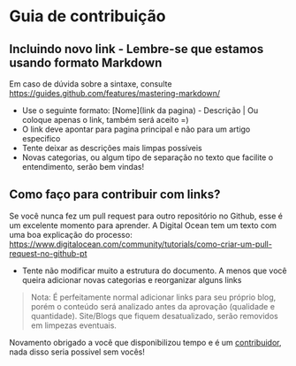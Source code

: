# Guia de contribuição

## Incluindo novo link - Lembre-se que estamos usando formato Markdown
Em caso de dúvida sobre a sintaxe, consulte https://guides.github.com/features/mastering-markdown/

* Use o seguinte formato: \[Nome\]\(link da pagina\) - Descrição | Ou coloque apenas o link, também será aceito =)
* O link deve apontar para pagina principal e não para um artigo especifico
* Tente deixar as descrições mais limpas possíveis
* Novas categorias, ou algum tipo de separação no texto que facilite o entendimento, serão bem vindas!

## Como faço para contribuir com links?
Se você nunca fez um pull request para outro repositório no Github, esse é um excelente momento para aprender.
A Digital Ocean tem um texto com uma boa explicação do processo: https://www.digitalocean.com/community/tutorials/como-criar-um-pull-request-no-github-pt

* Tente não modificar muito a estrutura do documento. A menos que você queira adicionar novas categorias e reorganizar alguns links

> Nota: É perfeitamente normal adicionar links para seu próprio blog, porém o conteúdo será analizado antes da aprovação (qualidade e quantidade). Site/Blogs que fiquem desatualizado, serão removidos em limpezas eventuais.

Novamento obrigado a você que disponibilizou tempo e é um [contribuidor](https://github.com/DXLabTech/melhores-sites-tech-brasil/graphs/contributors), nada disso seria possivel sem vocês!
